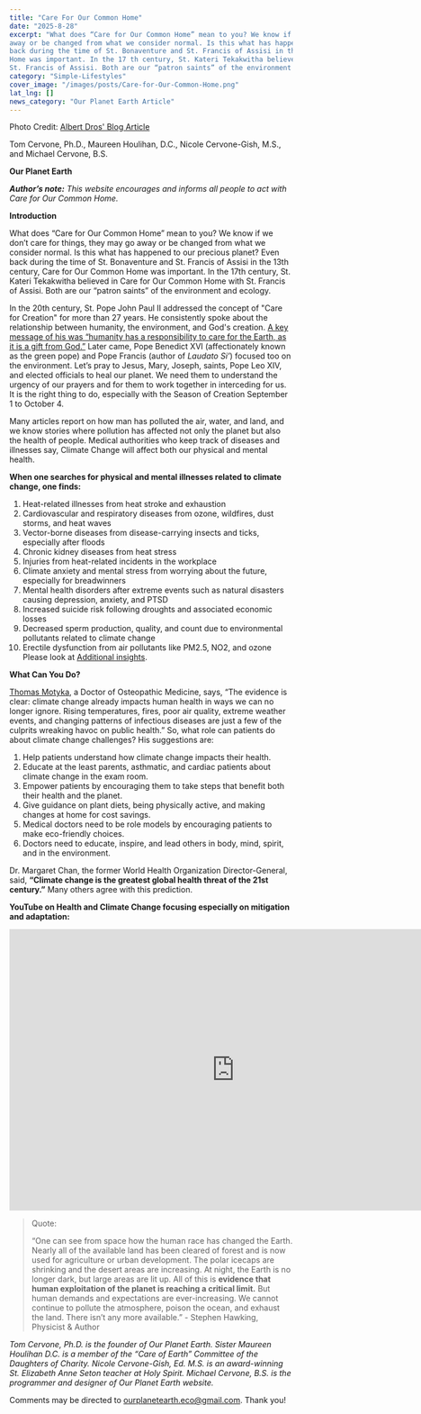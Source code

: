 ```yaml
---
title: "Care For Our Common Home"
date: "2025-8-28"
excerpt: "What does “Care for Our Common Home” mean to you? We know if we don’t care for things, they may go
away or be changed from what we consider normal. Is this what has happened to our precious planet? Even
back during the time of St. Bonaventure and St. Francis of Assisi in the 13th century, Care for Our Common
Home was important. In the 17 th century, St. Kateri Tekakwitha believed in Care for Our Common Home with
St. Francis of Assisi. Both are our “patron saints” of the environment and ecology."
category: "Simple-Lifestyles"
cover_image: "/images/posts/Care-for-Our-Common-Home.png"
lat_lng: []
news_category: "Our Planet Earth Article"
---
```

Photo Credit: [Albert Dros' Blog Article](https://www.albertdros.com/post/the-most-beautiful-flower-garden-in-the-world-without-people)

Tom Cervone, Ph.D., Maureen Houlihan, D.C., Nicole Cervone-Gish, M.S., and Michael Cervone, B.S.

**Our Planet Earth**

***Author’s note:*** _This website encourages and informs all people to act with Care for Our Common Home._

**Introduction**

What does “Care for Our Common Home” mean to you? We know if we don’t care for things, they may go
away or be changed from what we consider normal. Is this what has happened to our precious planet? Even
back during the time of St. Bonaventure and St. Francis of Assisi in the 13th century, Care for Our Common
Home was important. In the 17th century, St. Kateri Tekakwitha believed in Care for Our Common Home with
St. Francis of Assisi. Both are our “patron saints” of the environment and ecology.

In the 20th century, St. Pope John Paul II addressed the concept of &quot;Care for Creation&quot; for more than 27
years. He consistently spoke about the relationship between humanity, the environment, and God&#39;s creation. [A
key message of his was “humanity has a responsibility to care for the Earth, as it is a gift from God.”](https://laudatosimovement.org/news/pope-john-paul-ii-caring-creation/) Later
came, Pope Benedict XVI (affectionately known as the green pope) and Pope Francis (author of *Laudato Si’*)
focused too on the environment. Let’s pray to Jesus, Mary, Joseph, saints, Pope Leo XIV, and elected officials
to heal our planet. We need them to understand the urgency of our prayers and for them to work together in
interceding for us. It is the right thing to do, especially with the Season of Creation September 1 to October 4.

Many articles report on how man has polluted the air, water, and land, and we know stories where pollution has
affected not only the planet but also the health of people. Medical authorities who keep track of diseases and
illnesses say, Climate Change will affect both our physical and mental health.

**When one searches for physical and mental illnesses related to climate change, one finds:**
1. Heat-related illnesses from heat stroke and exhaustion
2. Cardiovascular and respiratory diseases from ozone, wildfires, dust storms, and heat waves
3. Vector-borne diseases from disease-carrying insects and ticks, especially after floods
4. Chronic kidney diseases from heat stress
5. Injuries from heat-related incidents in the workplace
6. Climate anxiety and mental stress from worrying about the future, especially for breadwinners
7. Mental health disorders after extreme events such as natural disasters causing depression, anxiety, and PTSD
8. Increased suicide risk following droughts and associated economic losses
9. Decreased sperm production, quality, and count due to environmental pollutants related to climate change
10. Erectile dysfunction from air pollutants like PM2.5, NO2, and ozone
    Please look at [Additional insights](https://wellcome.org/news/health-effects-climate-change-explained?#main).

**What Can You Do?**

 [Thomas Motyka](https://www.acoi.org/blog/climate-change-and-patient-health-what-physicians-can-do), a Doctor of Osteopathic Medicine, says, “The evidence is clear: climate change already impacts human health in ways
 we can no longer ignore. Rising temperatures, fires, poor air quality, extreme weather events, and
 changing patterns of infectious diseases are just a few of the culprits wreaking havoc on public health.”
 So, what role can patients do about climate change challenges? His suggestions are:

1. Help patients understand how climate change impacts their health.
2. Educate at the least parents, asthmatic, and cardiac patients about climate change in the exam room.
3. Empower patients by encouraging them to take steps that benefit both their health and the planet.
4. Give guidance on plant diets, being physically active, and making changes at home for cost savings.
5. Medical doctors need to be role models by encouraging patients to make eco-friendly choices.
6. Doctors need to educate, inspire, and lead others in body, mind, spirit, and in the environment.

Dr. Margaret Chan, the former World Health Organization Director-General, said, **“Climate change is the
greatest global health threat of the 21st century.”** Many others agree with this prediction.

**YouTube on Health and Climate Change focusing especially on mitigation and adaptation:**

<iframe width="800" height="500" src="https://www.youtube.com/embed/aAXH6ckqYio?si=aCncovCfEWon-cjf" title="YouTube video player" frameborder="0" allow="accelerometer; autoplay; clipboard-write; encrypted-media; gyroscope; picture-in-picture; web-share" referrerpolicy="strict-origin-when-cross-origin" allowfullscreen></iframe>

>Quote: 
>
>“One can see from space how the human race has changed the Earth. Nearly all of the available
>land has been cleared of forest and is now used for agriculture or urban development. The polar icecaps
>are shrinking and the desert areas are increasing. At night, the Earth is no longer dark, but large areas are
>lit up. All of this is **evidence that human exploitation of the planet is reaching a critical limit.** But
>human demands and expectations are ever-increasing. We cannot continue to pollute the atmosphere,
>poison the ocean, and exhaust the land. There isn’t any more available.” - Stephen Hawking, Physicist &amp; Author

*Tom Cervone, Ph.D. is the founder of Our Planet Earth. Sister Maureen Houlihan D.C. is a member of the
“Care of Earth” Committee of the Daughters of Charity. Nicole Cervone-Gish, Ed. M.S. is an award-winning
St. Elizabeth Anne Seton teacher at Holy Spirit. Michael Cervone, B.S. is the programmer and designer of Our
Planet Earth website.*

Comments may be directed to ourplanetearth.eco@gmail.com. Thank you!